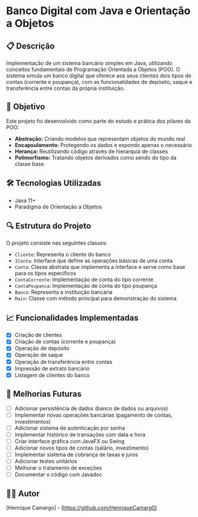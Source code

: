# Banco Digital com Java e Orientação a Objetos

## 📋 Descrição
Implementação de um sistema bancário simples em Java, utilizando conceitos fundamentais de Programação Orientada a Objetos (POO). O sistema simula um banco digital que oferece aos seus clientes dois tipos de contas (corrente e poupança), com as funcionalidades de depósito, saque e transferência entre contas da própria instituição.

## 🎯 Objetivo
Este projeto foi desenvolvido como parte do estudo e prática dos pilares da POO:
- **Abstração:** Criando modelos que representam objetos do mundo real
- **Encapsulamento:** Protegendo os dados e expondo apenas o necessário
- **Herança:** Reutilizando código através de hierarquia de classes
- **Polimorfismo:** Tratando objetos derivados como sendo do tipo da classe base

## 🛠️ Tecnologias Utilizadas
- Java 11+
- Paradigma de Orientação a Objetos

## 🔍 Estrutura do Projeto
O projeto consiste nas seguintes classes:
- `Cliente`: Representa o cliente do banco
- `IConta`: Interface que define as operações básicas de uma conta
- `Conta`: Classe abstrata que implementa a interface e serve como base para os tipos específicos
- `ContaCorrente`: Implementação de conta do tipo corrente
- `ContaPoupanca`: Implementação de conta do tipo poupança
- `Banco`: Representa a instituição bancária
- `Main`: Classe com método principal para demonstração do sistema

## 📈 Funcionalidades Implementadas
- [x] Criação de clientes
- [x] Criação de contas (corrente e poupança)
- [x] Operação de depósito
- [x] Operação de saque
- [x] Operação de transferência entre contas
- [x] Impressão de extrato bancário
- [x] Listagem de clientes do banco

## 📝 Melhorias Futuras
- [ ] Adicionar persistência de dados (banco de dados ou arquivos)
- [ ] Implementar novas operações bancárias (pagamento de contas, investimentos)
- [ ] Adicionar sistema de autenticação por senha
- [ ] Implementar histórico de transações com data e hora
- [ ] Criar interface gráfica com JavaFX ou Swing
- [ ] Adicionar novos tipos de contas (salário, investimento)
- [ ] Implementar sistema de cobrança de taxas e juros
- [ ] Adicionar testes unitários
- [ ] Melhorar o tratamento de exceções
- [ ] Documentar o código com Javadoc

## 👨‍💻 Autor
[Henrique Camargo] - [https://github.com/HenriqueCamarg0]

